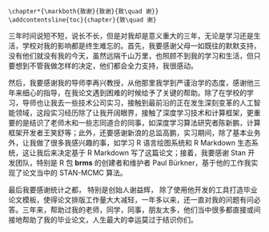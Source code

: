 


```{=latex}
\chapter*{\markboth{致谢}{致谢}{致\quad 谢}}
\addcontentsline{toc}{chapter}{致\quad 谢}
```

三年时间说短不短，说长不长，但是对我却是意义重大的三年，无论是学习还是生活，学校对我的影响都是终生难忘的。首先，我要感谢父母一如既往的默默支持，没有他们就没有我的今天，虽然远隔千山万里，也照顾不到我的学习和生活，但只要想到不管我做怎样的决定，他们都会全力支持，我很感动。

然后，我要感谢我的导师李再兴教授，从他那里我学到严谨治学的态度，感谢他三年来细心的指导，在我论文遇到困难的时候给予了关键的帮助。除了在学校的学习，导师也让我去一些技术公司实习，接触到最前沿的正在发生深刻变革的人工智能领域，这段实习经历除了让我开阔眼界，接触了深度学习技术和计算框架，更重要的是结识了老师木和一些志同道合的同事，如深度学习算法研究者陈新鹏，计算框架开发者王笑舒等；此外，还要感谢新浪的总监高鹏，实习期间，除了基本业务外，让我做了很多我感兴趣的事，如学习 R 语言绘图系统和 R Markdown 生态系统，这让我后来决定基于 R Markdown 写了这篇论文；接着，我要感谢 Stan 开发团队，特别是 R 包 **brms** 的创建者和维护者 Paul Bürkner，基于他的工作我实现了论文当中的 STAN-MCMC 算法。

最后我要感谢统计之都， 特别是创始人谢益辉， 除了使用他开发的工具打造毕业论文模板，使得论文排版工作量大大减轻，一年多以来，还一直对我的问题有问必答。三年来，帮助过我的老师，同学，同事，朋友太多，他们当中很多都直接或间接地帮助了我的毕业论文，人生最大的幸运莫过于结识你们。
